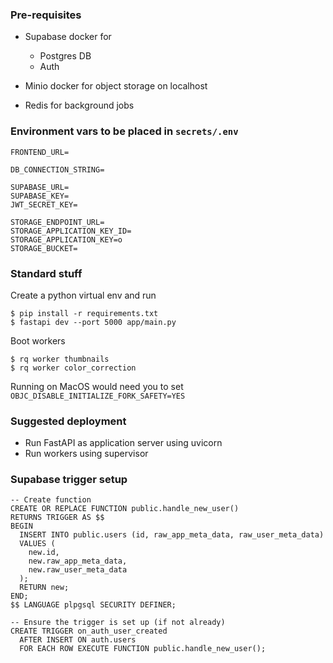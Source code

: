 ### Pre-requisites

- Supabase docker for
    - Postgres DB
    - Auth

- Minio docker for object storage on localhost
- Redis for background jobs


### Environment vars to be placed in `secrets/.env`

```
FRONTEND_URL=

DB_CONNECTION_STRING=

SUPABASE_URL=
SUPABASE_KEY=
JWT_SECRET_KEY=

STORAGE_ENDPOINT_URL=
STORAGE_APPLICATION_KEY_ID=
STORAGE_APPLICATION_KEY=o
STORAGE_BUCKET=
```

### Standard stuff
Create a python virtual env and run
```
$ pip install -r requirements.txt
$ fastapi dev --port 5000 app/main.py
```

Boot workers
```
$ rq worker thumbnails
$ rq worker color_correction
```

Running on MacOS would need you to set `OBJC_DISABLE_INITIALIZE_FORK_SAFETY=YES`

### Suggested deployment
- Run FastAPI as application server using uvicorn
- Run workers using supervisor


### Supabase trigger setup

```
-- Create function
CREATE OR REPLACE FUNCTION public.handle_new_user()
RETURNS TRIGGER AS $$
BEGIN
  INSERT INTO public.users (id, raw_app_meta_data, raw_user_meta_data)
  VALUES (
    new.id,
    new.raw_app_meta_data,
    new.raw_user_meta_data
  );
  RETURN new;
END;
$$ LANGUAGE plpgsql SECURITY DEFINER;

-- Ensure the trigger is set up (if not already)
CREATE TRIGGER on_auth_user_created
  AFTER INSERT ON auth.users
  FOR EACH ROW EXECUTE FUNCTION public.handle_new_user();
```